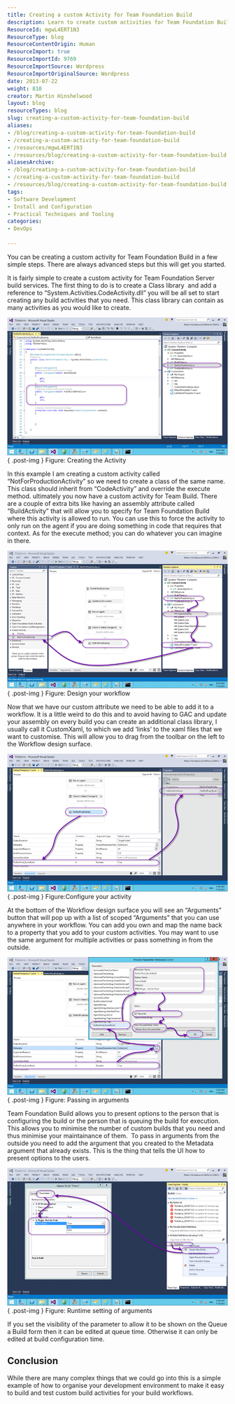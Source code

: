 ```yaml
---
title: Creating a custom Activity for Team Foundation Build
description: Learn to create custom activities for Team Foundation Build with this step-by-step guide. Simplify your workflows and enhance your build processes today!
ResourceId: mgwL4ERT1N3
ResourceType: blog
ResourceContentOrigin: Human
ResourceImport: true
ResourceImportId: 9769
ResourceImportSource: Wordpress
ResourceImportOriginalSource: Wordpress
date: 2013-07-22
weight: 810
creator: Martin Hinshelwood
layout: blog
resourceTypes: blog
slug: creating-a-custom-activity-for-team-foundation-build
aliases:
- /blog/creating-a-custom-activity-for-team-foundation-build
- /creating-a-custom-activity-for-team-foundation-build
- /resources/mgwL4ERT1N3
- /resources/blog/creating-a-custom-activity-for-team-foundation-build
aliasesArchive:
- /blog/creating-a-custom-activity-for-team-foundation-build
- /creating-a-custom-activity-for-team-foundation-build
- /resources/blog/creating-a-custom-activity-for-team-foundation-build
tags:
- Software Development
- Install and Configuration
- Practical Techniques and Tooling
categories:
- DevOps

---
```

You can be creating a custom activity for Team Foundation Build in a few simple steps. There are always advanced steps but this will get you started.

It is fairly simple to create a custom activity for Team Foundation Server build services. The first thing to do is to create a Class library  and add a reference to “System.Activities.CodeActivity.dll” you will be all set to start creating any build activities that you need. This class library can contain as many activities as you would like to create.

![image](images/image20-1-1.png "image")  
{ .post-img }
Figure: Creating the Activity

In this example I am creating a custom activity called “NotForProductionActivity” so we need to create a class of the same name. This class should inherit from “CodeActivity” and override the execute method. ultimately you now have a custom activity for Team Build. There are a couple of extra bits like having an assembly attribute called “BuildActivity” that will allow you to specify for Team Foundation Build where this activity is allowed to run. You can use this to force the activity to only run on the agent if you are doing something in code that requires that context. As for the execute method; you can do whatever you can imagine in there.

![image](images/image21-2-2.png "image")  
{ .post-img }
Figure: Design your workflow

Now that we have our custom attribute we need to be able to add it to a workflow. It is a little weird to do this and to avoid having to GAC and update your assembly on every build you can create an additional class library, I usually call it CustomXaml, to which we add ‘links’ to the xaml files that we want to customise. This will allow you to drag from the toolbar on the left to the Workflow design surface.

![image](images/image22-3-3.png "image")  
{ .post-img }
Figure:Configure your activity

At the bottom of the Workflow design surface you will see an “Arguments” button that will pop up with a list of scoped “Arguments” that you can use anywhere in your workflow. You can add you own and map the name back to a property that you add to your custom activities. You may want to use the same argument for multiple activities or pass something in from the outside.

![image](images/image23-4-4.png "image")  
{ .post-img }
Figure: Passing in arguments

Team Foundation Build allows you to present options to the person that is configuring the build or the person that is queuing the build for execution. This allows you to minimise the number of custom builds that you need and thus minimise your maintainance of them.  To pass in arguments from the outside you need to add the argument that you created to the Metadata argument that already exists. This is the thing that tells the UI how to present options to the users.

![image](images/image24-5-5.png "image")  
{ .post-img }
Figure: Runtime setting of arguments

If you set the visibility of the parameter to allow it to be shown on the Queue a Build form then it can be edited at queue time. Otherwise it can only be edited at build configuration time.

## Conclusion

While there are many complex things that we could go into this is a simple example of how to organise your development environment to make it easy to build and test custom build activities for your build workflows.
